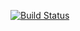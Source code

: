 [![Build Status](https://travis-ci.com/jo32pilot/110_lab5.svg?branch=master)](https://travis-ci.com/jo32pilot/110_lab5)